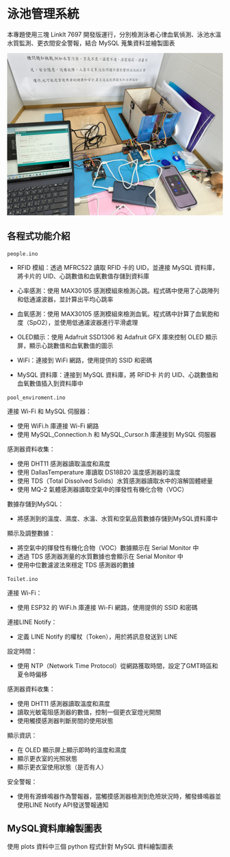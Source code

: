 泳池管理系統
====
本專題使用三塊 Linklt 7697 開發版運行，分別檢測泳者心律血氧偵測、泳池水溫水質監測、更衣間安全警報，結合 MySQL 蒐集資料並繪製圖表

![](./photo.jpg)

各程式功能介紹
----

```people.ino```

* RFID 模組：透過 MFRC522 讀取 RFID 卡的 UID，並連接 MySQL 資料庫，將卡片的 UID、心跳數值和血氧數值存儲到資料庫

* 心率感測：使用 MAX30105 感測模組來檢測心跳。程式碼中使用了心跳陣列和低通濾波器，並計算出平均心跳率

* 血氧感測：使用 MAX30105 感測模組來檢測血氧。程式碼中計算了血氧飽和度（SpO2），並使用低通濾波器進行平滑處理

* OLED顯示：使用 Adafruit SSD1306 和 Adafruit GFX 庫來控制 OLED 顯示屏，顯示心跳數值和血氧數值的圖示

* WiFi：連接到 WiFi 網路，使用提供的 SSID 和密碼

* MySQL 資料庫：連接到 MySQL 資料庫，將 RFID卡 片的 UID、心跳數值和血氧數值插入到資料庫中

```pool_enviroment.ino```

連接 Wi-Fi 和 MySQL 伺服器：
* 使用 WiFi.h 庫連接 Wi-Fi 網路
* 使用 MySQL_Connection.h 和 MySQL_Cursor.h 庫連接到 MySQL 伺服器

感測器資料收集：
* 使用 DHT11 感測器讀取溫度和濕度
* 使用 DallasTemperature 庫讀取 DS18B20 溫度感測器的溫度
* 使用 TDS（Total Dissolved Solids）水質感測器讀取水中的溶解固體總量
* 使用 MQ-2 氣體感測器讀取空氣中的揮發性有機化合物（VOC）

數據存儲到MySQL：
* 將感測到的溫度、濕度、水溫、水質和空氣品質數據存儲到MySQL資料庫中

顯示及調整數據：
* 將空氣中的揮發性有機化合物（VOC）數據顯示在 Serial Monitor 中
* 透過 TDS 感測器測量的水質數據也會顯示在 Serial Monitor 中
* 使用中位數濾波法來穩定 TDS 感測器的數據

`Toilet.ino`

連接 Wi-Fi：
* 使用 ESP32 的 WiFi.h 庫連接 Wi-Fi 網路，使用提供的 SSID 和密碼

連接LINE Notify：
* 定義 LINE Notify 的權杖（Token），用於將訊息發送到 LINE

設定時間：
* 使用 NTP（Network Time Protocol）從網路獲取時間，設定了GMT時區和夏令時偏移
  
感測器資料收集：
* 使用 DHT11 感測器讀取溫度和濕度
* 讀取光敏電阻感測器的數值，控制一個更衣室燈光開關
* 使用觸摸感測器判斷房間的使用狀態

顯示資訊：
* 在 OLED 顯示屏上顯示即時的溫度和濕度
* 顯示更衣室的光照狀態
* 顯示更衣室使用狀態（是否有人）

安全警報：
* 使用有源蜂鳴器作為警報器，當觸摸感測器檢測到危險狀況時，觸發蜂鳴器並使用LINE Notify API發送警報通知

MySQL資料庫繪製圖表
----
使用 plots 資料中三個 python 程式針對 MySQL 資料繪製圖表
